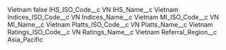 <?xml version="1.0" encoding="UTF-8"?>
<CustomMetadata xmlns="http://soap.sforce.com/2006/04/metadata" xmlns:xsi="http://www.w3.org/2001/XMLSchema-instance" xmlns:xsd="http://www.w3.org/2001/XMLSchema">
    <label>Vietnam</label>
    <protected>false</protected>
    <values>
        <field>IHS_ISO_Code__c</field>
        <value xsi:type="xsd:string">VN</value>
    </values>
    <values>
        <field>IHS_Name__c</field>
        <value xsi:type="xsd:string">Vietnam</value>
    </values>
    <values>
        <field>Indices_ISO_Code__c</field>
        <value xsi:type="xsd:string">VN</value>
    </values>
    <values>
        <field>Indices_Name__c</field>
        <value xsi:type="xsd:string">Vietnam</value>
    </values>
    <values>
        <field>MI_ISO_Code__c</field>
        <value xsi:type="xsd:string">VN</value>
    </values>
    <values>
        <field>MI_Name__c</field>
        <value xsi:type="xsd:string">Vietnam</value>
    </values>
    <values>
        <field>Platts_ISO_Code__c</field>
        <value xsi:type="xsd:string">VN</value>
    </values>
    <values>
        <field>Platts_Name__c</field>
        <value xsi:type="xsd:string">Vietnam</value>
    </values>
    <values>
        <field>Ratings_ISO_Code__c</field>
        <value xsi:type="xsd:string">VN</value>
    </values>
    <values>
        <field>Ratings_Name__c</field>
        <value xsi:type="xsd:string">Vietnam</value>
    </values>
    <values>
        <field>Referral_Region__c</field>
        <value xsi:type="xsd:string">Asia_Pacific</value>
    </values>
</CustomMetadata>
